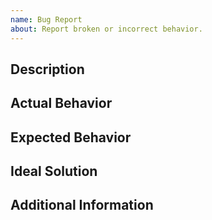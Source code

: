 ```yaml
---
name: Bug Report
about: Report broken or incorrect behavior.
---
```



## Description
<!-- What exactly is wrong? -->


## Actual Behavior
<!-- What really happened here? If you have a traceback, this is where you'd put it. -->


## Expected Behavior
<!-- What did you expect to happen here? What is different? -->


## Ideal Solution
<!-- This part separates an issue from a pull request, you write this in English, not code. -->
<!-- If you're not sure, just N/A is fine -->


## Additional Information
<!-- Why did this happen? What are the reproduction steps? What is your system information? -->
